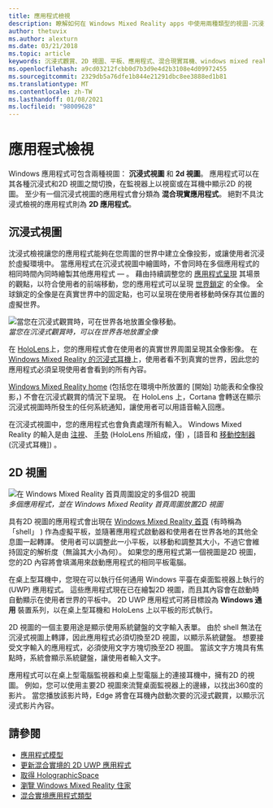 ```yaml
---
title: 應用程式檢視
description: 瞭解如何在 Windows Mixed Reality apps 中使用兩種類型的視圖-沉浸式視圖和2D 視圖。
author: thetuvix
ms.author: alexturn
ms.date: 03/21/2018
ms.topic: article
keywords: 沉浸式觀賞、2D 視圖、平板、應用程式、混合現實耳機、windows mixed reality 耳機、虛擬實境耳機、HoloLens、MRTK、混合現實工具組
ms.openlocfilehash: a9cd03212fcbb0d7b3d9e4d2b3108e4d09972455
ms.sourcegitcommit: 2329db5a76dfe1b844e21291dbc8ee3888ed1b81
ms.translationtype: MT
ms.contentlocale: zh-TW
ms.lasthandoff: 01/08/2021
ms.locfileid: "98009628"
---
```

# <a name="app-views"></a>應用程式檢視

Windows 應用程式可包含兩種視圖： **沉浸式視圖** 和 **2d 視圖**。 應用程式可以在其各種沉浸式和2D 視圖之間切換，在監視器上以視窗或在耳機中顯示2D 的視圖。 至少有一個沉浸式視圖的應用程式會分類為 **混合現實應用程式**。 絕對不具沈浸式檢視的應用程式則為 **2D 應用程式**。

## <a name="immersive-views"></a>沉浸式視圖

沈浸式檢視讓您的應用程式能夠在您周圍的世界中建立全像投影，或讓使用者沉浸於虛擬環境中。 當應用程式在沉浸式視圖中繪圖時，不會同時在多個應用程式的相同時間內同時繪製其他應用程式 &mdash; 。 藉由持續調整您的 [應用程式呈現](../develop/platform-capabilities-and-apis/rendering.md) 其場景的觀點，以符合使用者的前端移動，您的應用程式可以呈現 [世界鎖定](coordinate-systems.md) 的全像。 全球鎖定的全像是在真實世界中的固定點，也可以呈現在使用者移動時保存其位置的虛擬世界。

![當您在沉浸式觀賞時，可在世界各地放置全像移動。](images/designoverview-940px.jpg)<br>
*當您在沉浸式觀賞時，可以在世界各地放置全像*

在 [HoloLens](https://docs.microsoft.com/hololens/hololens1-hardware)上，您的應用程式會在使用者的真實世界周圍呈現其全像影像。 在 [Windows Mixed Reality 的沉浸式耳機](../discover/immersive-headset-hardware-details.md)上，使用者看不到真實的世界，因此您的應用程式必須呈現使用者會看到的所有內容。

[Windows Mixed Reality home](../discover/navigating-the-windows-mixed-reality-home.md) (包括您在環境中所放置的 [開始] 功能表和全像投影，) 不會在沉浸式觀賞的情況下呈現。 在 HoloLens 上，Cortana 會轉送在顯示沉浸式視圖時所發生的任何系統通知，讓使用者可以用語音輸入回應。

在沉浸式視圖中，您的應用程式也會負責處理所有輸入。 Windows Mixed Reality 的輸入是由 [注視](gaze-and-commit.md)、 [手勢](gaze-and-commit.md#composite-gestures) (HoloLens 所組成，僅) ，[語音和 [移動控制器](motion-controllers.md) (沉浸式耳機]) 。

## <a name="2d-views"></a>2D 視圖

![在 Windows Mixed Reality 首頁周圍設定的多個2D 視圖](images/teleportation-940px.png)<br>
*多個應用程式，並在 Windows Mixed Reality 首頁周圍放置2D 視圖*

具有2D 視圖的應用程式會出現在 [Windows Mixed Reality 首頁](../discover/navigating-the-windows-mixed-reality-home.md) (有時稱為「shell」 ) 作為虛擬平板，並隨著應用程式啟動器和使用者在世界各地的其他全息圖一起轉譯。 使用者可以調整此一小平板，以移動和調整其大小，不過它會維持固定的解析度（無論其大小為何）。 如果您的應用程式第一個視圖是2D 視圖，您的2D 內容將會填滿用來啟動應用程式的相同平板電腦。

在桌上型耳機中，您現在可以執行任何通用 Windows 平臺在桌面監視器上執行的 (UWP) 應用程式。 這些應用程式現在已在繪製2D 視圖，而且其內容會在啟動時自動顯示在使用者世界的平板中。 2D UWP 應用程式可將目標設為 **Windows 通用** 裝置系列，以在桌上型耳機和 HoloLens 上以平板的形式執行。

2D 視圖的一個主要用途是顯示使用系統鍵盤的文字輸入表單。 由於 shell 無法在沉浸式視圖上轉譯，因此應用程式必須切換至2D 視圖，以顯示系統鍵盤。 想要接受文字輸入的應用程式，必須使用文字方塊切換至2D 視圖。 當該文字方塊具有焦點時，系統會顯示系統鍵盤，讓使用者輸入文字。

應用程式可以在桌上型電腦監視器和桌上型電腦上的連接耳機中，擁有2D 的視圖。 例如，您可以使用主要2D 視圖來流覽桌面監視器上的邊緣，以找出360度的影片。 當您播放該影片時，Edge 將會在耳機內啟動次要的沉浸式觀賞，以顯示沉浸式影片內容。

## <a name="see-also"></a>請參閱

* [應用程式模型](app-model.md)
* [更新混合實境的 2D UWP 應用程式](../develop/porting-apps/building-2d-apps.md)
* [取得 HolographicSpace](../develop/native/getting-a-holographicspace.md)
* [瀏覽 Windows Mixed Reality 住家](../discover/navigating-the-windows-mixed-reality-home.md)
* [混合實境應用程式類型](types-of-mixed-reality-apps.md)
